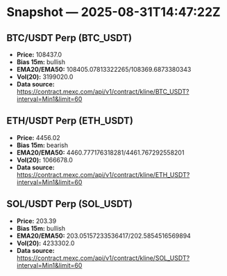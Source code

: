 # Snapshot — 2025-08-31T14:47:22Z

## BTC/USDT Perp (BTC_USDT)
- **Price:** 108437.0
- **Bias 15m:** bullish
- **EMA20/EMA50:** 108405.07813322265/108369.6873380343
- **Vol(20):** 3199020.0
- **Data source:** https://contract.mexc.com/api/v1/contract/kline/BTC_USDT?interval=Min1&limit=60

## ETH/USDT Perp (ETH_USDT)
- **Price:** 4456.02
- **Bias 15m:** bearish
- **EMA20/EMA50:** 4460.777176318281/4461.767292558201
- **Vol(20):** 1066678.0
- **Data source:** https://contract.mexc.com/api/v1/contract/kline/ETH_USDT?interval=Min1&limit=60

## SOL/USDT Perp (SOL_USDT)
- **Price:** 203.39
- **Bias 15m:** bullish
- **EMA20/EMA50:** 203.05157233536417/202.5854516569894
- **Vol(20):** 4233302.0
- **Data source:** https://contract.mexc.com/api/v1/contract/kline/SOL_USDT?interval=Min1&limit=60
